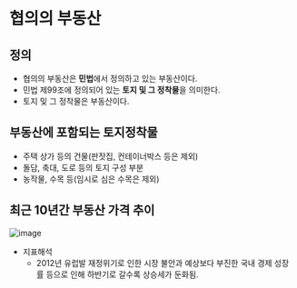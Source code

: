 # 협의의 부동산
## 정의
  - 협의의 부동산은 **민법**에서 정의하고 있는 부동산이다.
  - 민법 제99조에 정의되어 있는 **토지 및 그 정착물**을 의미한다.
  - 토지 및 그 정착물은 부동산이다.

## 부동산에 포함되는 토지정착물
  - 주택 상가 등의 건물(판잣집, 컨테이너박스 등은 제외)
  - 돌담, 축대, 도로 등의 토지 구성 부분
  - 농작물, 수목 등(임시로 심은 수목은 제외)

## 최근 10년간 부동산 가격 추이
  ![image](https://user-images.githubusercontent.com/44486924/182868504-329b5938-56dc-4e5b-9b74-b1e7dd3b7158.png)
  
  - 지표해석
    - 2012년 유럽발 재정위기로 인한 시장 불안과 예상보다 부진한 국내 경제 성장률 등으로 인해 하반기로 갈수록 상승세가 둔화됨.
 
